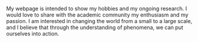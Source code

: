 My webpage is intended to show my hobbies and my ongoing research. I would love to share with the academic community my enthusiasm and my passion. I am interested in changing the world from a small to a large scale, and I believe that through the understanding of phenomena, we can put ourselves into action.
